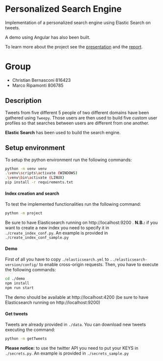 # Personalized Search Engine
Implementation of a personalized search engine using Elastic Search on tweets. 

A demo using Angular has also been built.

To learn more about the project see the [presentation](Presentation.pdf) and the [report](Report.pdf).

# Group

- Christian Bernasconi 816423
- Marco Ripamonti 806785

## Description
Tweets from five different 5 people of two different domains have been gathered using `Tweepy`.
Those users are then used to build five custom user profiles so that searches between users are different from one another.

**Elastic Search** has been used to build the search engine.

## Setup environment
To setup the python environment run the following commands:
```sh
python -m venv venv 
.\venv\scripts\activate (WINDOWS)
.\venv\bin\activate (LINUX)
pip install -r requirements.txt
```
#### Index creation and search
To test the implemented functionalities run the following command:
```sh
python -m project
```
Be sure to have Elasticsearch running on http://localhost:9200 .
**N.B.:** if you want to create a new index you need to specify it in ```./create_index_conf.py```. An example is provided in ```./create_index_conf_sample.py```

#### Demo
First of all you have to copy ```./elasticsearch.yml``` to ```../elasticsearch-version/config/``` to enable cross-origin requests.
Then, you have to execute the following commands:
```sh
cd ./demo
npm install
npm run start
```
The demo should be available at http://localhost:4200 (be sure to have Elasticsearch running on http://localhost:9200)

#### Get tweets
Tweets are already provided in ```./data```.
You can download new tweets executing the command:
```sh
python -m getTweets
```
**Please notice:** to use the twitter API you need to put your KEYS in ```./secrets.py```. An example is provided in ```./secrets_sample.py```
